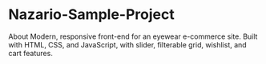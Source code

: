 # Nazario-Sample-Project
About Modern, responsive front-end for an eyewear e-commerce site. Built with HTML, CSS, and JavaScript, with slider, filterable grid, wishlist, and cart features.
